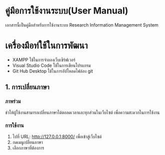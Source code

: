 # **คู่มือการใช้งานระบบ(User Manual)**
เอกสารนี้เป็นคู่มือสำหรับการใช้งานระบบ Research Information Management System

# เครื่องมือท่ใช้ในการพัฒนา
  * XAMPP ใช้ในการจำลองเว็บเซิร์ฟเวอร์
  * Visual Studio Code ใช้ในการเขียนโปรแกรม
  * Git Hub Desktop ใช้ในการอัปโหลดไฟล์ลง git

## 1. การเปลี่ยนภาษา 
### ภาพร่วม
ช่วให้ผู้ใช้งานสามารถเปลี่ยนภาษาได้ตอลดเวลาและทุกส่วนในเว็บไซต์ เพื่อความสะดวกในการใช้งาน
### การใช้งาน
1. ไปที่ URL: http://127.0.0.1:8000/ เพื่อเข้าสู่เว็บไซต์
2. กดเมนูเปลี่ยนภาษา
3. เลือกภาษาที่ต้องการ

